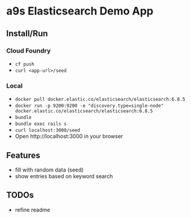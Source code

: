 # a9s Elasticsearch Demo App

## Install/Run

### Cloud Foundry
* `cf push`
* `curl <app-url>/seed`

### Local
* `docker pull docker.elastic.co/elasticsearch/elasticsearch:6.8.5`
* `docker run -p 9200:9200 -e "discovery.type=single-node" docker.elastic.co/elasticsearch/elasticsearch:6.8.5`
* `bundle`
* `bundle exec rails s`
* `curl localhost:3000/seed`
* Open http://localhost:3000 in your browser


## Features

* fill with random data (seed)
* show entries based on keyword search

## TODOs
* refine readme

